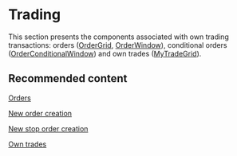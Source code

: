 # Trading

This section presents the components associated with own trading transactions: orders ([OrderGrid](xref:StockSharp.Xaml.OrderGrid), [OrderWindow](xref:StockSharp.Xaml.OrderWindow)), conditional orders ([OrderConditionalWindow](xref:StockSharp.Xaml.OrderConditionalWindow)) and own trades ([MyTradeGrid](xref:StockSharp.Xaml.MyTradeGrid)).

## Recommended content

[Orders](GuiOrderGrid.md)

[New order creation](GuiOrderWindow.md)

[New stop order creation](GuiOrderConditionalWindow.md)

[Own trades](GuiMyTradeGrid.md)
